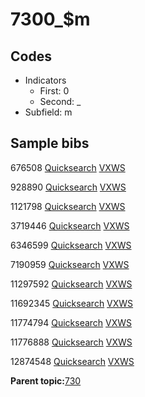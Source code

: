 # 7300\_$m

## Codes

-   Indicators
    -   First: 0
    -   Second: \_
-   Subfield: m

## Sample bibs

676508 [Quicksearch](https://search.library.yale.edu/catalog/676508) [VXWS](http://prodorbis.library.yale.edu:7014/vxws/GetHoldingsService?bibId=676508)

928890 [Quicksearch](https://search.library.yale.edu/catalog/928890) [VXWS](http://prodorbis.library.yale.edu:7014/vxws/GetHoldingsService?bibId=928890)

1121798 [Quicksearch](https://search.library.yale.edu/catalog/1121798) [VXWS](http://prodorbis.library.yale.edu:7014/vxws/GetHoldingsService?bibId=1121798)

3719446 [Quicksearch](https://search.library.yale.edu/catalog/3719446) [VXWS](http://prodorbis.library.yale.edu:7014/vxws/GetHoldingsService?bibId=3719446)

6346599 [Quicksearch](https://search.library.yale.edu/catalog/6346599) [VXWS](http://prodorbis.library.yale.edu:7014/vxws/GetHoldingsService?bibId=6346599)

7190959 [Quicksearch](https://search.library.yale.edu/catalog/7190959) [VXWS](http://prodorbis.library.yale.edu:7014/vxws/GetHoldingsService?bibId=7190959)

11297592 [Quicksearch](https://search.library.yale.edu/catalog/11297592) [VXWS](http://prodorbis.library.yale.edu:7014/vxws/GetHoldingsService?bibId=11297592)

11692345 [Quicksearch](https://search.library.yale.edu/catalog/11692345) [VXWS](http://prodorbis.library.yale.edu:7014/vxws/GetHoldingsService?bibId=11692345)

11774794 [Quicksearch](https://search.library.yale.edu/catalog/11774794) [VXWS](http://prodorbis.library.yale.edu:7014/vxws/GetHoldingsService?bibId=11774794)

11776888 [Quicksearch](https://search.library.yale.edu/catalog/11776888) [VXWS](http://prodorbis.library.yale.edu:7014/vxws/GetHoldingsService?bibId=11776888)

12874548 [Quicksearch](https://search.library.yale.edu/catalog/12874548) [VXWS](http://prodorbis.library.yale.edu:7014/vxws/GetHoldingsService?bibId=12874548)

**Parent topic:**[730](../../tags/730/730.md)

